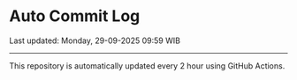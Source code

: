 # Auto Commit Log

Last updated: Monday, 29-09-2025 09:59 WIB

---

This repository is automatically updated every 2 hour using GitHub Actions.
